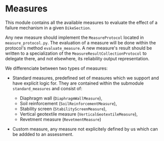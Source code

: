 # Measures

This module contains all the available measures to evaluate the effect of a failure mechanism in a given `DikeSection`.

Any new measure should implement the `MeasureProtocol` located in `measure_protocol.py`. The evaluation of a measure will be done within the protocol's method `evaluate_measure`. A new measure's result should be written to a specialization of the `MeasureResultCollectionProtocol` to delegate there, and not elsewhere, its reliability output representation.

We differenciate between two types of measures:

- Standard measures, predefined set of measures which we support and have explicit logic for. They are contained within the submodule `standard_measures` and consist of:
    - Diaphragm wall (`DiaphragmWallMeasure`),
    - Soil reinforcement (`SoilReinforcementMeasure`),
    - Stability screen (`StabilityScreenMeasure`),
    - Vertical geotextile measure (`VerticalGeotextileMeasure`),
    - Revetment measure (`RevetmentMeasure`)

- Custom measure, any measure not explicitely defined by us which can be addded to an assessment.